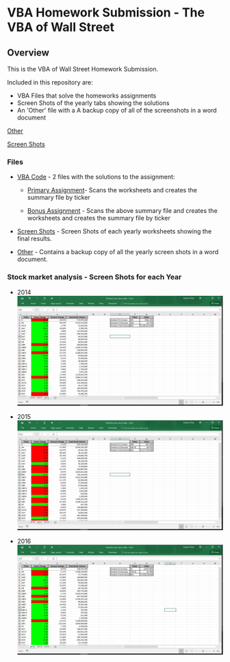 # VBA Homework Submission - The VBA of Wall Street

## Overview

This is the VBA of Wall Street Homework Submission.

Included in this repository are: 
* VBA Files that solve the homeworks assignments
* Screen Shots of the yearly tabs showing the solutions
* An 'Other' file with a A backup copy of all of the screenshots in a word document

[Other](Other/VBA_Wall_Street_Screenshots)

[Screen Shots](Images)


### Files

* [VBA Code](Code) - 2 files with the solutions to the assignment:

  * [Primary Assignment](Code/VBA_Challenge_-_Wall_Street_Primary_Assignment.bas)- Scans the worksheets and creates the summary file by ticker

  * [Bonus Assignment](Code/VBA_Challenge_-_Wall_Street_Bonus_Assignment.bas) - Scans the above summary file and creates the worksheets and creates the summary file by ticker

* [Screen Shots](Images) - Screen Shots of each yearly worksheets showing the final results.

* [Other](Other/VBA_Wall_Street_Screenshots.docx) - Contains a backup copy of all the yearly screen shots in a word document.
  
### Stock market analysis - Screen Shots for each Year

* 2014
![stock Market](Images/year_2014.jpg)

* 2015
![stock Market](Images/year_2015.jpg)

* 2016
![stock Market](Images/year_2016.jpg)
